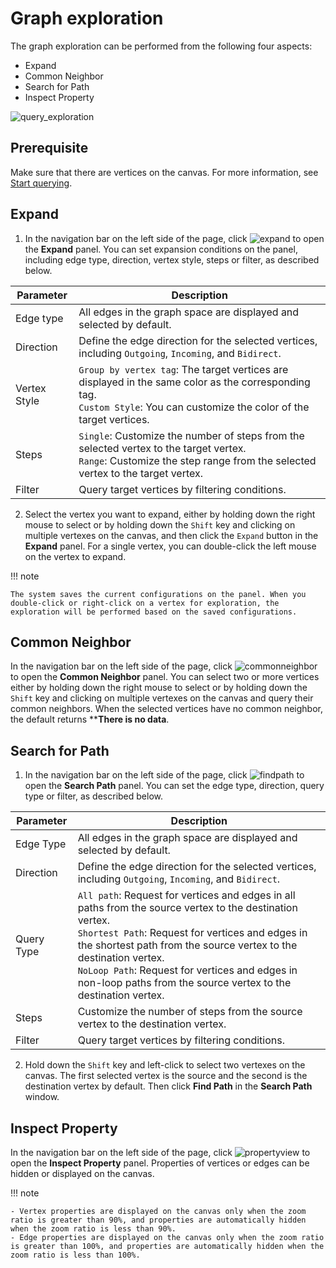 # Graph exploration

The graph exploration can be performed from the following four aspects:

- Expand
- Common Neighbor
- Search for Path
- Inspect Property

![query_exploration](https://docs-cdn.nebula-graph.com.cn/figures/exploration-query-22-04-06_en.gif)

## Prerequisite

Make sure that there are vertices on the canvas. For more information, see [Start querying](ex-ug-query-exploration.md).

## Expand

1. In the navigation bar on the left side of the page, click ![expand](https://docs-cdn.nebula-graph.com.cn/figures/nav-expand.png) to open the **Expand** panel. You can set expansion conditions on the panel, including edge type, direction, vertex style, steps or filter, as described below.

  | Parameter     | Description                                                         |
  | -------- | ------------------------------------------------------------ |
  | Edge type   | All edges in the graph space are displayed and selected by default.                           |
  | Direction     | Define the edge direction for the selected vertices, including `Outgoing`, `Incoming`, and `Bidirect`. |
  | Vertex Style | `Group by vertex tag`: The target vertices are displayed in the same color as the corresponding tag.<br />`Custom Style`: You can customize the color of the target vertices. |
  | Steps     | `Single`: Customize the number of steps from the selected vertex to the target vertex.<br />`Range`: Customize the step range from the selected vertex to the target vertex.  |
  | Filter | Query target vertices by filtering conditions.                                      |

2. Select the vertex you want to expand, either by holding down the right mouse to select or by holding down the `Shift` key and clicking on multiple vertexes on the canvas, and then click the `Expand` button in the **Expand** panel. For a single vertex, you can double-click the left mouse on the vertex to expand.

!!! note

    The system saves the current configurations on the panel. When you double-click or right-click on a vertex for exploration, the exploration will be performed based on the saved configurations.

## Common Neighbor

In the navigation bar on the left side of the page, click ![commonneighbor](https://docs-cdn.nebula-graph.com.cn/figures/nav-commonNeighbor.png) to open the **Common Neighbor** panel. You can select two or more vertices either by holding down the right mouse to select or by holding down the `Shift` key and clicking on multiple vertexes on the canvas and query their common neighbors. When the selected vertices have no common neighbor, the default returns ****There is no data**.

## Search for Path

1. In the navigation bar on the left side of the page, click ![findpath](https://docs-cdn.nebula-graph.com.cn/figures/nav-findPath.png) to open the **Search Path** panel. You can set the edge type, direction, query type or filter, as described below.

  | Parameter     | Description                                                         |
  | -------- | ------------------------------------------------------------ |
  | Edge Type   | All edges in the graph space are displayed and selected by default.                            |
  | Direction     | Define the edge direction for the selected vertices, including `Outgoing`, `Incoming`, and `Bidirect`. |
  | Query Type | `All path`: Request for vertices and edges in all paths from the source vertex to the destination vertex.<br />`Shortest Path`: Request for vertices and edges in the shortest path from the source vertex to the destination vertex.<br />`NoLoop Path`: Request for vertices and edges in non-loop paths from the source vertex to the destination vertex. |
  | Steps | Customize the number of steps from the source vertex to the destination vertex.                                   |
  | Filter | Query target vertices by filtering conditions.                                     |

2. Hold down the `Shift` key and left-click to select two vertexes on the canvas. The first selected vertex is the source and the second is the destination vertex by default. Then click **Find Path** in the **Search Path** window.

## Inspect Property

In the navigation bar on the left side of the page, click ![propertyview](https://docs-cdn.nebula-graph.com.cn/figures/nav-propertyView.png) to open the **Inspect Property** panel. Properties of vertices or edges can be hidden or displayed on the canvas.

!!! note

    - Vertex properties are displayed on the canvas only when the zoom ratio is greater than 90%, and properties are automatically hidden when the zoom ratio is less than 90%.
    - Edge properties are displayed on the canvas only when the zoom ratio is greater than 100%, and properties are automatically hidden when the zoom ratio is less than 100%.
